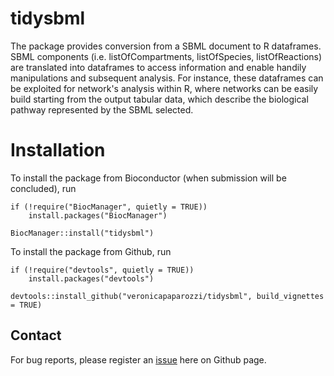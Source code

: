 # tidysbml

The package provides conversion from a SBML document to R dataframes. SBML components (i.e. listOfCompartments, listOfSpecies, listOfReactions) are translated into dataframes to access information and enable handily manipulations and subsequent analysis. For instance, these dataframes can be exploited for network's analysis within R, where networks can be easily build starting from the output tabular data, which describe the biological pathway represented by the SBML selected. 

# Installation 

To install the package from Bioconductor (when submission will be concluded), run 
```
if (!require("BiocManager", quietly = TRUE))
    install.packages("BiocManager")

BiocManager::install("tidysbml")
```

To install the package from Github, run 

```
if (!require("devtools", quietly = TRUE))
    install.packages("devtools")

devtools::install_github("veronicapaparozzi/tidysbml", build_vignettes = TRUE)
```

## Contact 

For bug reports, please register an [issue](https://github.com/veronicapaparozzi/tidysbml/issues) here on Github page.
